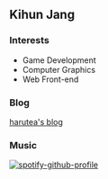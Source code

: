 ## Kihun Jang

### Interests
- Game Development
- Computer Graphics
- Web Front-end

### Blog
[harutea's blog](https://kihuntea.com)

### Music
[![spotify-github-profile](https://spotify-github-profile.vercel.app/api/view?uid=31v4zryld4we56whyqxwaskgfl5y&cover_image=true&theme=default&show_offline=false&background_color=121212&interchange=true)](https://spotify-github-profile.vercel.app/api/view?uid=31v4zryld4we56whyqxwaskgfl5y&redirect=true)

<!--
**harutea/harutea** is a ✨ _special_ ✨ repository because its `README.md` (this file) appears on your GitHub profile.

Here are some ideas to get you started:

- 🔭 I’m currently working on ...
- 🌱 I’m currently learning ...
- 👯 I’m looking to collaborate on ...
- 🤔 I’m looking for help with ...
- 💬 Ask me about ...
- 📫 How to reach me: ...
- 😄 Pronouns: ...
- ⚡ Fun fact: ...
-->
